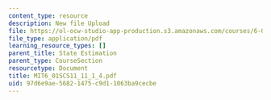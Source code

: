 ```yaml
---
content_type: resource
description: New file Upload
file: https://ol-ocw-studio-app-production.s3.amazonaws.com/courses/6-01sc-introduction-to-electrical-engineering-and-computer-science-i-spring-2011/97d6e9ae56821475c9d11063ba9cecbe_MIT6_01SCS11_11_1_4.pdf
file_type: application/pdf
learning_resource_types: []
parent_title: State Estimation
parent_type: CourseSection
resourcetype: Document
title: MIT6_01SCS11_11_1_4.pdf
uid: 97d6e9ae-5682-1475-c9d1-1063ba9cecbe
---
```

